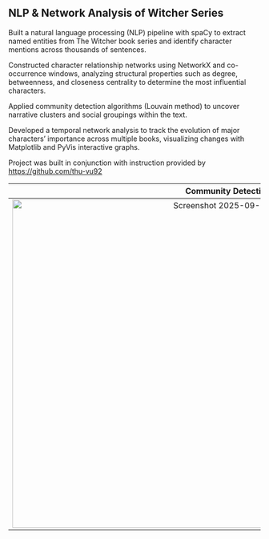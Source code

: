 ## NLP & Network Analysis of Witcher Series

Built a natural language processing (NLP) pipeline with spaCy to extract named entities from The Witcher book series and identify character mentions across thousands of sentences.

Constructed character relationship networks using NetworkX and co-occurrence windows, analyzing structural properties such as degree, betweenness, and closeness centrality to determine the most influential characters.

Applied community detection algorithms (Louvain method) to uncover narrative clusters and social groupings within the text.

Developed a temporal network analysis to track the evolution of major characters’ importance across multiple books, visualizing changes with Matplotlib and PyVis interactive graphs.

Project was built in conjunction with instruction provided by https://github.com/thu-vu92

Community Detection Clusters   |   Temporal Network Analysis w/ Matplotlib & PyVis
:-------------------------:|:-------------------------:
<img width="932" height="656" alt="Screenshot 2025-09-18 at 1 15 57 PM" src="https://github.com/user-attachments/assets/ace860fb-7bf2-4a3b-bdbf-11a18190cfa2" />  |  <img width="549" height="408" alt="Screenshot 2025-09-18 at 4 15 55 PM" src="https://github.com/user-attachments/assets/020ee03d-02d5-4484-ba94-69a5d8b2aca0" />

